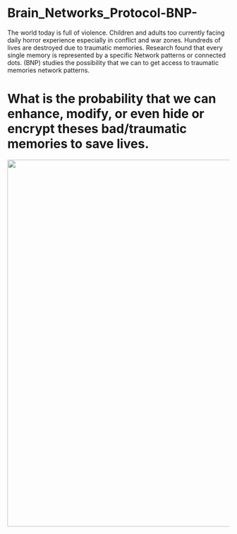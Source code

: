 # Brain_Networks_Protocol-BNP-

The world today is full of violence. Children and adults too currently facing daily horror experience especially in conflict and war zones. Hundreds of lives are destroyed due to traumatic memories. Research found that every single memory is represented by a specific Network patterns or connected dots. (BNP) studies the possibility that we can to get access to traumatic memories network patterns.

# What is the probability that we can enhance, modify, or even hide or encrypt theses bad/traumatic memories to save lives.


<img src="https://github.com/Zaid-msstate/Brain_Networks_Protocol-BNP-/blob/master/Cambridge%20University%20study%20(Brain%20Networks).gif" width="830">

